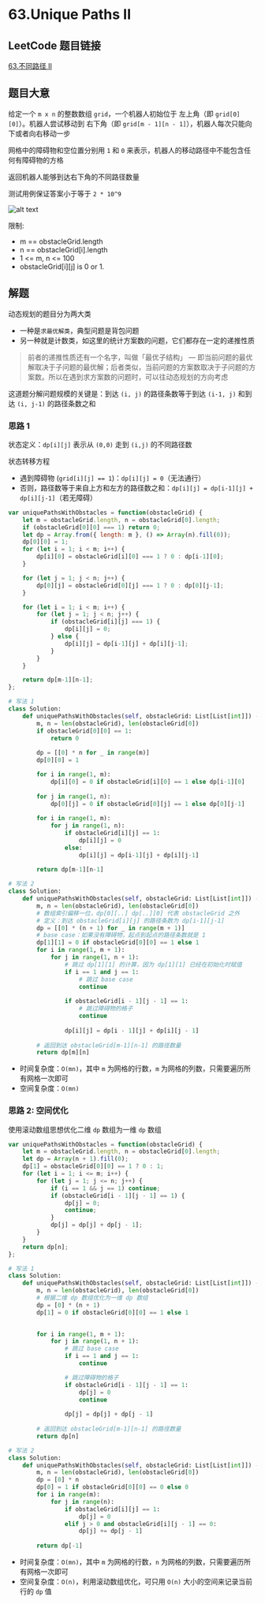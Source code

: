 # 63.Unique Paths II

## LeetCode 题目链接

[63.不同路径 II](https://leetcode.cn/problems/unique-paths-ii/)

## 题目大意

给定一个 `m x n` 的整数数组 `grid`，一个机器人初始位于 左上角（即 `grid[0][0]`）。机器人尝试移动到 右下角（即 `grid[m - 1][n - 1]`），机器人每次只能向下或者向右移动一步

网格中的障碍物和空位置分别用 `1` 和 `0` 来表示，机器人的移动路径中不能包含任何有障碍物的方格

返回机器人能够到达右下角的不同路径数量

测试用例保证答案小于等于 `2 * 10^9`

![alt text](https://github.com/donnapersonal/picx-images-hosting/raw/master/image.5q7kqfashp.png)

限制:
- m == obstacleGrid.length
- n == obstacleGrid[i].length
- 1 <= m, n <= 100
- obstacleGrid[i][j] is 0 or 1.

## 解题

动态规划的题目分为两大类
- 一种是`求最优解类`，典型问题是背包问题
- 另一种就是计数类，如这里的统计方案数的问题，它们都存在一定的递推性质

> 前者的递推性质还有一个名字，叫做「最优子结构」 — 即当前问题的最优解取决于子问题的最优解；后者类似，当前问题的方案数取决于子问题的方案数。所以在遇到求方案数的问题时，可以往动态规划的方向考虑

这道题分解问题规模的关键是：到达 `(i, j)` 的路径条数等于到达 `(i-1, j)` 和到达 `(i, j-1)` 的路径条数之和

### 思路 1

状态定义：`dp[i][j]` 表示从 `(0,0)` 走到 `(i,j)` 的不同路径数

状态转移方程
- 遇到障碍物 (`grid[i][j] == 1`)：`dp[i][j] = 0`（无法通行）
- 否则，路径数等于来自上方和左方的路径数之和：`dp[i][j] = dp[i-1][j] + dp[i][j-1]`（若无障碍）

```js
var uniquePathsWithObstacles = function(obstacleGrid) {
    let m = obstacleGrid.length, n = obstacleGrid[0].length;
    if (obstacleGrid[0][0] === 1) return 0;
    let dp = Array.from({ length: m }, () => Array(n).fill(0));
    dp[0][0] = 1;
    for (let i = 1; i < m; i++) {
        dp[i][0] = obstacleGrid[i][0] === 1 ? 0 : dp[i-1][0];
    }

    for (let j = 1; j < n; j++) {
        dp[0][j] = obstacleGrid[0][j] === 1 ? 0 : dp[0][j-1];
    }

    for (let i = 1; i < m; i++) {
        for (let j = 1; j < n; j++) {
            if (obstacleGrid[i][j] === 1) {
                dp[i][j] = 0;
            } else {
                dp[i][j] = dp[i-1][j] + dp[i][j-1];
            }
        }
    }

    return dp[m-1][n-1]; 
};
```
```python
# 写法 1
class Solution:
    def uniquePathsWithObstacles(self, obstacleGrid: List[List[int]]) -> int:
        m, n = len(obstacleGrid), len(obstacleGrid[0])
        if obstacleGrid[0][0] == 1:
            return 0
        
        dp = [[0] * n for _ in range(m)]
        dp[0][0] = 1

        for i in range(1, m):
            dp[i][0] = 0 if obstacleGrid[i][0] == 1 else dp[i-1][0]
        
        for j in range(1, n):
            dp[0][j] = 0 if obstacleGrid[0][j] == 1 else dp[0][j-1]
        
        for i in range(1, m):
            for j in range(1, n):
                if obstacleGrid[i][j] == 1:
                    dp[i][j] = 0
                else:
                    dp[i][j] = dp[i-1][j] + dp[i][j-1]
            
        return dp[m-1][n-1]

# 写法 2
class Solution:
    def uniquePathsWithObstacles(self, obstacleGrid: List[List[int]]) -> int:
        m, n = len(obstacleGrid), len(obstacleGrid[0])
        # 数组索引偏移一位，dp[0][..] dp[..][0] 代表 obstacleGrid 之外
        # 定义：到达 obstacleGrid[i][j] 的路径条数为 dp[i-1][j-1]
        dp = [[0] * (n + 1) for _ in range(m + 1)]
        # base case：如果没有障碍物，起点到起点的路径条数就是 1
        dp[1][1] = 0 if obstacleGrid[0][0] == 1 else 1
        for i in range(1, m + 1):
            for j in range(1, n + 1):
                # 跳过 dp[1][1] 的计算，因为 dp[1][1] 已经在初始化时赋值
                if i == 1 and j == 1:
                    # 跳过 base case
                    continue
                
                if obstacleGrid[i - 1][j - 1] == 1:
                    # 跳过障碍物的格子
                    continue
                
                dp[i][j] = dp[i - 1][j] + dp[i][j - 1]
        
        # 返回到达 obstacleGrid[m-1][n-1] 的路径数量
        return dp[m][n]
```

- 时间复杂度：`O(mn)`，其中 `m` 为网格的行数，`m` 为网格的列数，只需要遍历所有网格一次即可
- 空间复杂度：`O(mn)`

### 思路 2: 空间优化

使用滚动数组思想优化二维 `dp` 数组为一维 `dp` 数组

```js
var uniquePathsWithObstacles = function(obstacleGrid) {
    let m = obstacleGrid.length, n = obstacleGrid[0].length;
    let dp = Array(n + 1).fill(0);
    dp[1] = obstacleGrid[0][0] == 1 ? 0 : 1;
    for (let i = 1; i <= m; i++) {
        for (let j = 1; j <= n; j++) {
            if (i == 1 && j == 1) continue;
            if (obstacleGrid[i - 1][j - 1] == 1) {
                dp[j] = 0;
                continue;
            }
            dp[j] = dp[j] + dp[j - 1];
        }
    }
    return dp[n];
};
```
```python
# 写法 1
class Solution:
    def uniquePathsWithObstacles(self, obstacleGrid: List[List[int]]) -> int:
        m, n = len(obstacleGrid), len(obstacleGrid[0])
        # 根据二维 dp 数组优化为一维 dp 数组
        dp = [0] * (n + 1)
        dp[1] = 0 if obstacleGrid[0][0] == 1 else 1
        

        for i in range(1, m + 1):
            for j in range(1, n + 1):
                # 跳过 base case
                if i == 1 and j == 1:
                    continue

                # 跳过障碍物的格子
                if obstacleGrid[i - 1][j - 1] == 1:
                    dp[j] = 0
                    continue
                
                dp[j] = dp[j] + dp[j - 1]
        
        # 返回到达 obstacleGrid[m-1][n-1] 的路径数量
        return dp[n]

# 写法 2
class Solution:
    def uniquePathsWithObstacles(self, obstacleGrid: List[List[int]]) -> int:
        m, n = len(obstacleGrid), len(obstacleGrid[0])
        dp = [0] * n
        dp[0] = 1 if obstacleGrid[0][0] == 0 else 0
        for i in range(m):
            for j in range(n):
                if obstacleGrid[i][j] == 1:
                    dp[j] = 0
                elif j > 0 and obstacleGrid[i][j - 1] == 0:
                    dp[j] += dp[j - 1]
            
        return dp[-1]
```

- 时间复杂度：`O(mn)`，其中 `m` 为网格的行数，`n` 为网格的列数，只需要遍历所有网格一次即可
- 空间复杂度：`O(n)`，利用滚动数组优化，可只用 `O(n)` 大小的空间来记录当前行的 `dp` 值